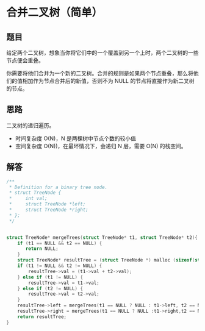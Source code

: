 # 合并二叉树（简单）

## 题目

给定两个二叉树，想象当你将它们中的一个覆盖到另一个上时，两个二叉树的一些节点便会重叠。

你需要将他们合并为一个新的二叉树。合并的规则是如果两个节点重叠，那么将他们的值相加作为节点合并后的新值，否则不为 NULL 的节点将直接作为新二叉树的节点。

## 思路

二叉树的递归遍历。

- 时间复杂度 O(N)，N 是两棵树中节点个数的较小值
- 空间复杂度 O(N))，在最坏情况下，会递归 N 层，需要 O(N) 的栈空间。

## 解答

```C
/**
 * Definition for a binary tree node.
 * struct TreeNode {
 *     int val;
 *     struct TreeNode *left;
 *     struct TreeNode *right;
 * };
 */


struct TreeNode* mergeTrees(struct TreeNode* t1, struct TreeNode* t2){
    if (t1 == NULL && t2 == NULL) {
       return NULL;
    }
    struct TreeNode* resultTree = (struct TreeNode *) malloc (sizeof(struct TreeNode));
    if (t1 != NULL && t2 != NULL) {
        resultTree->val = (t1->val + t2->val);
    } else if (t1 != NULL) {
        resultTree->val = t1->val;
    } else if (t2 != NULL) {
        resultTree->val = t2->val;
    }
    resultTree->left = mergeTrees(t1 == NULL ? NULL : t1->left, t2 == NULL ? NULL :t2->left);
    resultTree->right = mergeTrees(t1 == NULL ? NULL :t1->right,t2 == NULL ? NULL : t2->right);
    return resultTree;
}
```
